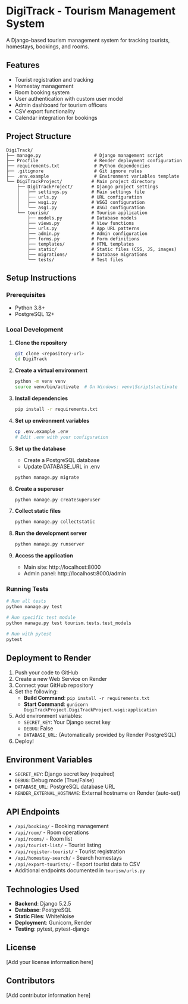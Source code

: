 # DigiTrack - Tourism Management System

A Django-based tourism management system for tracking tourists, homestays, bookings, and rooms.

## Features

- Tourist registration and tracking
- Homestay management
- Room booking system
- User authentication with custom user model
- Admin dashboard for tourism officers
- CSV export functionality
- Calendar integration for bookings

## Project Structure

```
DigiTrack/
├── manage.py                    # Django management script
├── Procfile                     # Render deployment configuration
├── requirements.txt             # Python dependencies
├── .gitignore                   # Git ignore rules
├── .env.example                 # Environment variables template
└── DigiTrackProject/           # Main project directory
    ├── DigiTrackProject/       # Django project settings
    │   ├── settings.py         # Main settings file
    │   ├── urls.py             # URL configuration
    │   ├── wsgi.py             # WSGI configuration
    │   └── asgi.py             # ASGI configuration
    └── tourism/                # Tourism application
        ├── models.py           # Database models
        ├── views.py            # View functions
        ├── urls.py             # App URL patterns
        ├── admin.py            # Admin configuration
        ├── forms.py            # Form definitions
        ├── templates/          # HTML templates
        ├── static/             # Static files (CSS, JS, images)
        ├── migrations/         # Database migrations
        └── tests/              # Test files
```

## Setup Instructions

### Prerequisites

- Python 3.8+
- PostgreSQL 12+

### Local Development

1. **Clone the repository**
   ```bash
   git clone <repository-url>
   cd DigiTrack
   ```

2. **Create a virtual environment**
   ```bash
   python -m venv venv
   source venv/bin/activate  # On Windows: venv\Scripts\activate
   ```

3. **Install dependencies**
   ```bash
   pip install -r requirements.txt
   ```

4. **Set up environment variables**
   ```bash
   cp .env.example .env
   # Edit .env with your configuration
   ```

5. **Set up the database**
   - Create a PostgreSQL database
   - Update DATABASE_URL in .env
   ```bash
   python manage.py migrate
   ```

6. **Create a superuser**
   ```bash
   python manage.py createsuperuser
   ```

7. **Collect static files**
   ```bash
   python manage.py collectstatic
   ```

8. **Run the development server**
   ```bash
   python manage.py runserver
   ```

9. **Access the application**
   - Main site: http://localhost:8000
   - Admin panel: http://localhost:8000/admin

### Running Tests

```bash
# Run all tests
python manage.py test

# Run specific test module
python manage.py test tourism.tests.test_models

# Run with pytest
pytest
```

## Deployment to Render

1. Push your code to GitHub
2. Create a new Web Service on Render
3. Connect your GitHub repository
4. Set the following:
   - **Build Command**: `pip install -r requirements.txt`
   - **Start Command**: `gunicorn DigiTrackProject.DigiTrackProject.wsgi:application`
5. Add environment variables:
   - `SECRET_KEY`: Your Django secret key
   - `DEBUG`: False
   - `DATABASE_URL`: (Automatically provided by Render PostgreSQL)
6. Deploy!

## Environment Variables

- `SECRET_KEY`: Django secret key (required)
- `DEBUG`: Debug mode (True/False)
- `DATABASE_URL`: PostgreSQL database URL
- `RENDER_EXTERNAL_HOSTNAME`: External hostname on Render (auto-set)

## API Endpoints

- `/api/booking/` - Booking management
- `/api/room/` - Room operations
- `/api/rooms/` - Room list
- `/api/tourist-list/` - Tourist listing
- `/api/register-tourist/` - Tourist registration
- `/api/homestay-search/` - Search homestays
- `/api/export-tourists/` - Export tourist data to CSV
- Additional endpoints documented in `tourism/urls.py`

## Technologies Used

- **Backend**: Django 5.2.5
- **Database**: PostgreSQL
- **Static Files**: WhiteNoise
- **Deployment**: Gunicorn, Render
- **Testing**: pytest, pytest-django

## License

[Add your license information here]

## Contributors

[Add contributor information here]
